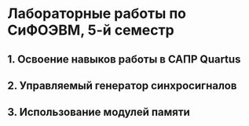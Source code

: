 # Лабораторные работы по CиФОЭВМ, 5-й семестр
## 1. Освоение навыков работы в САПР Quartus
## 2. Управляемый генератор синхросигналов
## 3. Использование модулей памяти
